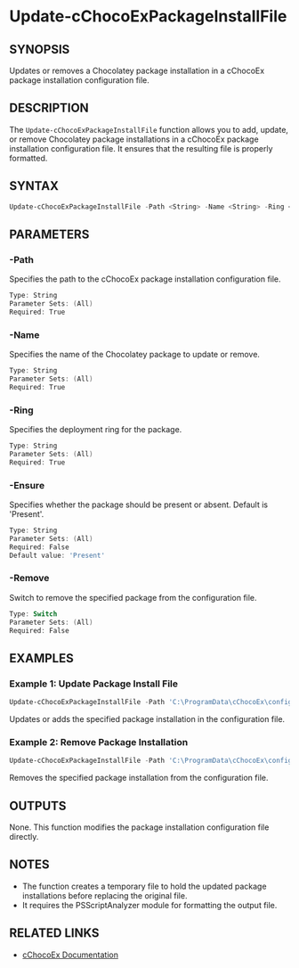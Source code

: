 # Update-cChocoExPackageInstallFile

## SYNOPSIS
Updates or removes a Chocolatey package installation in a cChocoEx package installation configuration file.

## DESCRIPTION
The `Update-cChocoExPackageInstallFile` function allows you to add, update, or remove Chocolatey package installations in a cChocoEx package installation configuration file. It ensures that the resulting file is properly formatted.

## SYNTAX

```powershell
Update-cChocoExPackageInstallFile -Path <String> -Name <String> -Ring <String> [-Ensure <String>] [-Remove <Switch>]
```

## PARAMETERS

### -Path
Specifies the path to the cChocoEx package installation configuration file.

```powershell
Type: String
Parameter Sets: (All)
Required: True
```

### -Name
Specifies the name of the Chocolatey package to update or remove.

```powershell
Type: String
Parameter Sets: (All)
Required: True
```

### -Ring
Specifies the deployment ring for the package.

```powershell
Type: String
Parameter Sets: (All)
Required: True
```

### -Ensure
Specifies whether the package should be present or absent. Default is 'Present'.

```powershell
Type: String
Parameter Sets: (All)
Required: False
Default value: 'Present'
```

### -Remove
Switch to remove the specified package from the configuration file.

```powershell
Type: Switch
Parameter Sets: (All)
Required: False
```

## EXAMPLES

### Example 1: Update Package Install File
```powershell
Update-cChocoExPackageInstallFile -Path 'C:\ProgramData\cChocoEx\config\packages.psd1' -Name 'SomePackage' -Ring 'Broad' -Ensure 'Present'
```
Updates or adds the specified package installation in the configuration file.

### Example 2: Remove Package Installation
```powershell
Update-cChocoExPackageInstallFile -Path 'C:\ProgramData\cChocoEx\config\packages.psd1' -Name 'SomePackage' -Ring 'Broad' -Remove
```
Removes the specified package installation from the configuration file.

## OUTPUTS
None. This function modifies the package installation configuration file directly.

## NOTES
- The function creates a temporary file to hold the updated package installations before replacing the original file.
- It requires the PSScriptAnalyzer module for formatting the output file.

## RELATED LINKS
- [cChocoEx Documentation](https://github.com/jyonke/cChocoEx) 